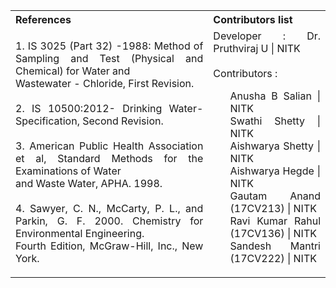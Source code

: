 <table style="text-align:justify;">
  <tr style="background-color:transparent;">
    <th>References</th>
    <th>Contributors list</th>
  </tr>
 <tr style="background-color:transparent;">
    <td>
    1. IS 3025 (Part 32) -1988: Method of Sampling and Test (Physical and Chemical) for Water and </br>Wastewater - Chloride, First Revision.</br></br>
    2. IS 10500:2012- Drinking Water- Specification, Second Revision.  </br></br>
    3. American Public Health Association et al, Standard Methods for the Examinations of Water </br>and Waste Water, APHA. 1998. </br></br>
    4. Sawyer, C. N., McCarty, P. L., and Parkin, G. F. 2000. Chemistry for Environmental Engineering. </br>Fourth Edition, McGraw-Hill, Inc., New York.</td>
    <td>Developer : Dr. Pruthviraj U | NITK</br></br>
    Contributors :
    <ul style="list-style-type: none;">
    <li>Anusha B Salian | NITK</li>
    <li>Swathi Shetty | NITK</li>
    <li>Aishwarya Shetty | NITK</li>
    <li>Aishwarya Hegde | NITK</li>
    <li>Gautam Anand (17CV213) | NITK</li>
    <li>Ravi Kumar Rahul (17CV136) | NITK</li>
    <li>Sandesh Mantri (17CV222) | NITK</li>
    </ul></td>
  </tr>
</table>
